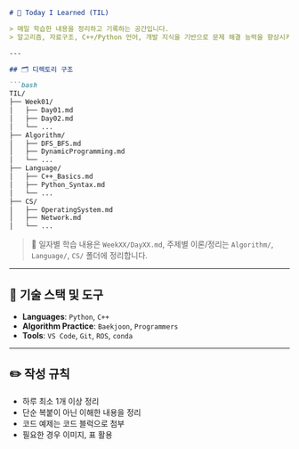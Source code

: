 ````markdown
# 📘 Today I Learned (TIL)

> 매일 학습한 내용을 정리하고 기록하는 공간입니다.  
> 알고리즘, 자료구조, C++/Python 언어, 개발 지식을 기반으로 문제 해결 능력을 향상시키고자 합니다.

---

## 🗂️ 디렉토리 구조

```bash
TIL/
├── Week01/
│   ├── Day01.md
│   ├── Day02.md
│   └── ...
├── Algorithm/
│   ├── DFS_BFS.md
│   ├── DynamicProgramming.md
│   └── ...
├── Language/
│   ├── C++_Basics.md
│   ├── Python_Syntax.md
│   └── ...
├── CS/
│   ├── OperatingSystem.md
│   ├── Network.md
│   └── ...
````

> 📌 일자별 학습 내용은 `WeekXX/DayXX.md`,
> 주제별 이론/정리는 `Algorithm/`, `Language/`, `CS/` 폴더에 정리합니다.

---

## 🔧 기술 스택 및 도구

* **Languages**: `Python`, `C++`
* **Algorithm Practice**: `Baekjoon`, `Programmers`
* **Tools**: `VS Code`, `Git`, `ROS`, `conda`

---

## ✏️ 작성 규칙

* 하루 최소 1개 이상 정리
* 단순 복붙이 아닌 이해한 내용을 정리
* 코드 예제는 코드 블럭으로 첨부
* 필요한 경우 이미지, 표 활용

